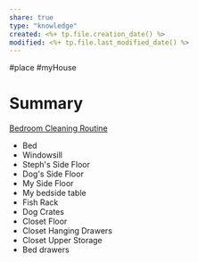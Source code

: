 ```yaml
---
share: true
type: "knowledge"
created: <%+ tp.file.creation_date() %> 
modified: <%+ tp.file.last_modified_date() %>
---
```

#place #myHouse 
# Summary
 [Bedroom Cleaning Routine](./Bedroom%20Cleaning%20Routine.md)
- Bed
- Windowsill
- Steph's Side Floor
- Dog's Side Floor
- My Side Floor
- My bedside table
- Fish Rack
- Dog Crates
- Closet Floor
- Closet Hanging Drawers
- Closet Upper Storage
- Bed drawers